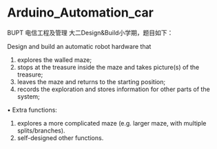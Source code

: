 # Arduino_Automation_car
BUPT 电信工程及管理 大二Design&Build小学期，题目如下：

Design and build an automatic robot hardware that
1. explores the walled maze;
2. stops at the treasure inside the maze and takes picture(s)
of the treasure;
3. leaves the maze and returns to the starting position;
4. records the exploration and stores information for other
parts of the system;

• Extra functions:
1. explores a more complicated maze
(e.g. larger maze, with multiple splits/branches).
2. self-designed other functions.
